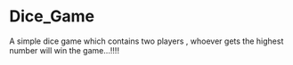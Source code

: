 # Dice_Game
A simple dice game which contains two players  , whoever gets the highest number will win the game...!!!!
